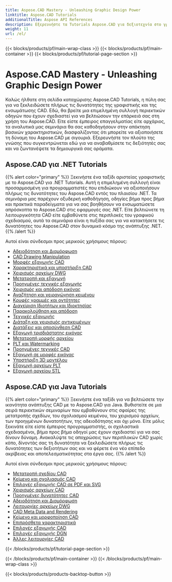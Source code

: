 ```yaml
---
title: Aspose.CAD Mastery - Unleashing Graphic Design Power
linktitle: Aspose.CAD Tutorials
additionalTitle: Aspose API References
description: Εξερευνήστε τα Tutorials Aspose.CAD για δεξιοτεχνία στο γραφικό σχέδιο. Αναβαθμίστε τις δεξιότητές σας με οδηγούς βήμα προς βήμα για την ενσωμάτωση CAD και απελευθερώστε τις δημιουργικές σας δυνατότητες.
weight: 11
url: /el/
---
```


{{< blocks/products/pf/main-wrap-class >}}
{{< blocks/products/pf/main-container >}}
{{< blocks/products/pf/tutorial-page-section >}}

# Aspose.CAD Mastery - Unleashing Graphic Design Power


Καλώς ήλθατε στη σελίδα καταχώρισης Aspose.CAD Tutorials, η πύλη σας για να ξεκλειδώσετε πλήρως τις δυνατότητες της γραφιστικής και της ενσωμάτωσης CAD. Εδώ, θα βρείτε μια επιμελημένη συλλογή περιεκτικών οδηγών που έχουν σχεδιαστεί για να βελτιώσουν την επάρκειά σας στη χρήση του Aspose.CAD. Είτε είστε έμπειρος επαγγελματίας είτε αρχάριος, τα αναλυτικά μας σεμινάρια θα σας καθοδηγήσουν στην απόκτηση βασικών χαρακτηριστικών, διασφαλίζοντας ότι μπορείτε να αξιοποιήσετε τη δύναμη του Aspose.CAD με σιγουριά. Εξερευνήστε τον πλούτο της γνώσης που συγκεντρώνεται εδώ για να αναβαθμίσετε τις δεξιότητές σας και να ζωντανέψετε τα δημιουργικά σας οράματα.

## Aspose.CAD για .NET Tutorials
{{% alert color="primary" %}}
Ξεκινήστε ένα ταξίδι αριστείας γραφιστικής με το Aspose.CAD για .NET Tutorials. Αυτή η επιμελημένη συλλογή είναι προσαρμοσμένη για προγραμματιστές που επιδιώκουν να αξιοποιήσουν πλήρως τις δυνατότητες του Aspose.CAD εντός του πλαισίου .NET. Τα σεμινάρια μας παρέχουν οξυδερκή καθοδήγηση, οδηγίες βήμα προς βήμα και πρακτικά παραδείγματα για να σας βοηθήσουν να ενσωματώσετε απρόσκοπτα το Aspose.CAD στις εφαρμογές σας .NET. Είτε βελτιώνετε τη λειτουργικότητα CAD είτε εμβαθύνετε στις περιπλοκές του γραφικού σχεδιασμού, αυτά τα σεμινάρια είναι η πυξίδα σας για να κατακτήσετε τις δυνατότητες του Aspose.CAD στον δυναμικό κόσμο της ανάπτυξης .NET.
{{% /alert %}}

Αυτοί είναι σύνδεσμοι προς μερικούς χρήσιμους πόρους:
 
- [Αδειοδότηση και Διαμόρφωση](./net/licensing-and-configuration/)
- [CAD Drawing Manipulation](./net/cad-drawing-manipulation/)
- [Μορφές εξαγωγής CAD](./net/cad-export-formats/)
- [Χαρακτηριστικά και υποστήριξη CAD](./net/cad-features-and-support/)
- [Χειρισμός αρχείων DWG](./net/dwg-file-manipulation/)
- [Μετατροπή και εξαγωγή](./net/conversion-and-export/)
- [Προηγμένες τεχνικές εξαγωγής](./net/advanced-export-techniques/)
- [Χειρισμός και απόδοση εικόνας](./net/image-manipulation-and-rendering/)
- [Αναζήτηση και χειραγώγηση κειμένου](./net/text-search-and-manipulation/)
- [Κρυφές γραμμές και οντότητες](./net/hidden-lines-and-entities/)
- [Διαχείριση Ιδιοτήτων και Ιδιοκτησίας](./net/attribute-and-property-management/)
- [Παρακολούθηση και απόδοση](./net/tracking-and-rendering/)
- [Τεχνικές εξαγωγής](./net/export-techniques/)
- [Διάταξη και χειρισμός αντικειμένων](./net/layout-and-object-handling/)
- [Διατάξεις και αποσύνθεση CAD](./net/cad-layouts-and-decomposition/)
- [Εξαγωγή τρισδιάστατης εικόνας](./net/3d-image-export/)
- [Μετατροπή μορφής αρχείου](./net/file-format-conversion/)
- [PLT και Watermarking](./net/plt-and-watermarking/)
- [Προηγμένες τεχνικές CAD](./net/advanced-cad-techniques/)
- [Εξαγωγή σε μορφές εικόνας](./net/exporting-to-image-formats/)
- [Υποστήριξη 3D μοντέλου](./net/3d-model-support/)
- [Εξαγωγή αρχείων PLT](./net/exporting-plt-files/)
- [Εξαγωγή αρχείου STL](./net/stl-file-export/)


## Aspose.CAD για Java Tutorials
{{% alert color="primary" %}}
Ξεκινήστε ένα ταξίδι για να βελτιώσετε την ικανότητα ανάπτυξης CAD με το Aspose.CAD για Java. Βυθιστείτε σε μια σειρά περιεκτικών σεμιναρίων που εμβαθύνουν στις σφαίρες της μετατροπής σχεδίων, του σχολιασμού κειμένου, του χειρισμού αρχείων, των προηγμένων δυνατοτήτων, της αδειοδότησης και όχι μόνο. Είτε μόλις ξεκινάτε είτε είστε έμπειρος προγραμματιστής, οι σχολαστικά σχεδιασμένοι, βήμα προς βήμα οδηγοί μας έχουν σχεδιαστεί για να σας δίνουν δύναμη. Ανακαλύψτε τις αποχρώσεις των περιπλοκών CAD χωρίς κόπο, δίνοντάς σας τη δυνατότητα να ξεκλειδώσετε πλήρως τις δυνατότητες των δεξιοτήτων σας και να φέρετε ένα νέο επίπεδο ακρίβειας και αποτελεσματικότητας στα έργα σας.
{{% /alert %}}

Αυτοί είναι σύνδεσμοι προς μερικούς χρήσιμους πόρους:
 
- [Μετατροπή σχεδίου CAD](./java/cad-drawing-conversion/)
- [Κείμενο και σχολιασμός CAD](./java/cad-text-and-annotation/)
- [Επιλογές εξαγωγής CAD σε PDF και SVG](./java/cad-to-pdf-and-svg-export-options/)
- [Χειρισμός αρχείων CAD](./java/cad-file-manipulation/)
- [Προηγμένες δυνατότητες CAD](./java/advanced-cad-features/)
- [Αδειοδότηση και Διαμόρφωση](./java/licensing-and-configuration/)
- [Λειτουργίες αρχείων DWG](./java/dwg-file-operations/)
- [CAD Meta Data and Rendering](./java/cad-meta-data-and-rendering/)
- [Κείμενο και μορφοποίηση CAD](./java/cad-text-and-formatting/)
- [Επιπρόσθετα χαρακτηριστικά](./java/additional-features/)
- [Επιλογές εξαγωγής CAD](./java/cad-export-options/)
- [Επιλογές εξαγωγής DGN](./java/dgn-export-options/)
- [Άλλες λειτουργίες CAD](./java/other-cad-operations/)




{{< /blocks/products/pf/tutorial-page-section >}}

{{< /blocks/products/pf/main-container >}}
{{< /blocks/products/pf/main-wrap-class >}}

{{< blocks/products/products-backtop-button >}}
